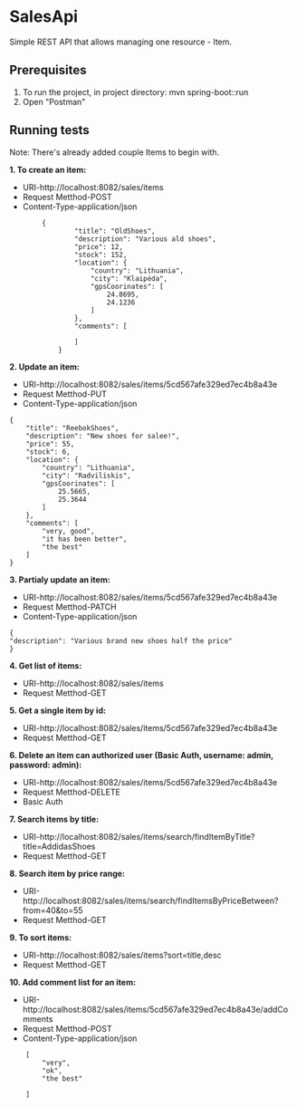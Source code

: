 # SalesApi

 Simple REST API that allows managing one resource - Item.

## Prerequisites

1. To run the project, in project directory: mvn spring-boot::run
2. Open "Postman"

## Running tests

Note: There's already added couple Items to begin with.

**1. To create an item:**

- URI-http://localhost:8082/sales/items
- Request Metthod-POST
- Content-Type-application/json 

```
		{
                "title": "OldShoes",
                "description": "Various ald shoes",
                "price": 12,
                "stock": 152,
                "location": {
                    "country": "Lithuania",
                    "city": "Klaipėda",
                    "gpsCoorinates": [
                        24.8695,
                        24.1236
                    ]
                },
                "comments": [
                    
                ]
			}
```				

**2. Update an item:**

- URI-http://localhost:8082/sales/items/5cd567afe329ed7ec4b8a43e
- Request Metthod-PUT
- Content-Type-application/json 

```	
{
    "title": "ReebokShoes",
    "description": "New shoes for salee!",
    "price": 55,
    "stock": 6,
    "location": {
        "country": "Lithuania",
        "city": "Radviliskis",
        "gpsCoorinates": [
            25.5665,
            25.3644
        ]
    },
    "comments": [
        "very, good",
        "it has been better",
        "the best"
    ]
}
```	

**3. Partialy update an item:**

- URI-http://localhost:8082/sales/items/5cd567afe329ed7ec4b8a43e
- Request Metthod-PATCH
- Content-Type-application/json 

```	
{
"description": "Various brand new shoes half the price"
}
```	

**4. Get list of items:**

- URI-http://localhost:8082/sales/items
- Request Metthod-GET

**5. Get a single item by id:**

- URI-http://localhost:8082/sales/items/5cd567afe329ed7ec4b8a43e
- Request Metthod-GET

**6. Delete an item can authorized user (Basic Auth, username: admin, password: admin):**

- URI-http://localhost:8082/sales/items/5cd567afe329ed7ec4b8a43e
- Request Metthod-DELETE
- Basic Auth

**7. Search items by title:**

- URI-http://localhost:8082/sales/items/search/findItemByTitle?title=AddidasShoes
- Request Metthod-GET

**8. Search item by price range:**

- URI-http://localhost:8082/sales/items/search/findItemsByPriceBetween?from=40&to=55
- Request Metthod-GET

**9. To sort items:**

- URI-http://localhost:8082/sales/items?sort=title,desc
- Request Metthod-GET

**10. Add comment list for an item:**

- URI-http://localhost:8082/sales/items/5cd567afe329ed7ec4b8a43e/addComments
- Request Metthod-POST
- Content-Type-application/json

```	
    [
        "very",
        "ok",
        "the best"
        
    ]
```	
